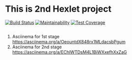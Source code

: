 # This is 2nd Hexlet project
[![Build Status](https://travis-ci.org/solncebro/project-lvl2-s361.svg?branch=master)](https://travis-ci.org/solncebro/project-lvl2-s361)
[![Maintainability](https://api.codeclimate.com/v1/badges/58e835442d522b74b684/maintainability)](https://codeclimate.com/github/solncebro/project-lvl2-s361/maintainability)
[![Test Coverage](https://api.codeclimate.com/v1/badges/58e835442d522b74b684/test_coverage)](https://codeclimate.com/github/solncebro/project-lvl2-s361/test_coverage)
##

1. Asciinema for 1st stage https://asciinema.org/a/OeountdX848rx1MLdacsbPgum
2. Asciinema for 2nd stage https://asciinema.org/a/EChIWTDsM4L1BiWXxefhXxZaG